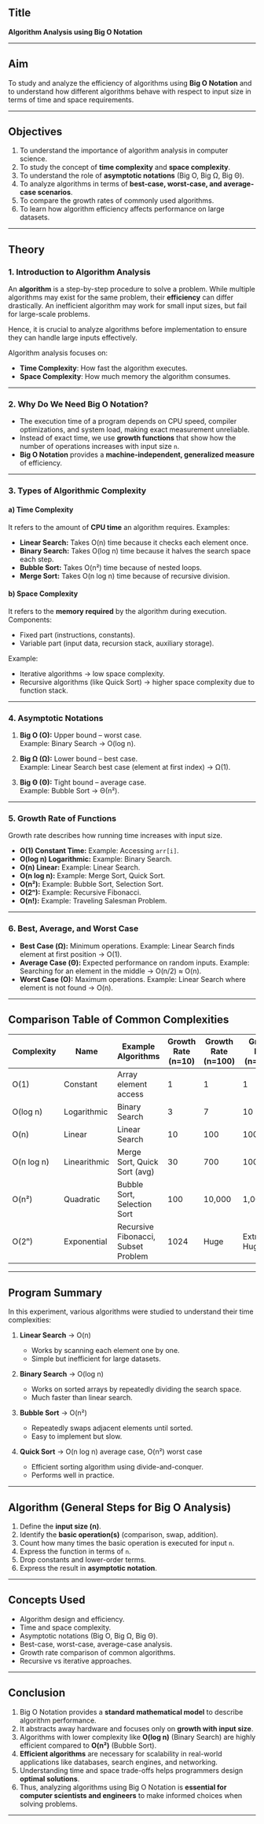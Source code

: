 
## Title  
**Algorithm Analysis using Big O Notation**  

---

## Aim  
To study and analyze the efficiency of algorithms using **Big O Notation** and to understand how different algorithms behave with respect to input size in terms of time and space requirements.  

---

## Objectives  
1. To understand the importance of algorithm analysis in computer science.  
2. To study the concept of **time complexity** and **space complexity**.  
3. To understand the role of **asymptotic notations** (Big O, Big Ω, Big Θ).  
4. To analyze algorithms in terms of **best-case, worst-case, and average-case scenarios**.  
5. To compare the growth rates of commonly used algorithms.  
6. To learn how algorithm efficiency affects performance on large datasets.  

---

## Theory  

### 1. Introduction to Algorithm Analysis  
An **algorithm** is a step-by-step procedure to solve a problem. While multiple algorithms may exist for the same problem, their **efficiency** can differ drastically. An inefficient algorithm may work for small input sizes, but fail for large-scale problems.  

Hence, it is crucial to analyze algorithms before implementation to ensure they can handle large inputs effectively.  

Algorithm analysis focuses on:  
- **Time Complexity**: How fast the algorithm executes.  
- **Space Complexity**: How much memory the algorithm consumes.  

---

### 2. Why Do We Need Big O Notation?  
- The execution time of a program depends on CPU speed, compiler optimizations, and system load, making exact measurement unreliable.  
- Instead of exact time, we use **growth functions** that show how the number of operations increases with input size `n`.  
- **Big O Notation** provides a **machine-independent, generalized measure** of efficiency.  

---

### 3. Types of Algorithmic Complexity  

#### a) Time Complexity  
It refers to the amount of **CPU time** an algorithm requires. Examples:  
- **Linear Search:** Takes O(n) time because it checks each element once.  
- **Binary Search:** Takes O(log n) time because it halves the search space each step.  
- **Bubble Sort:** Takes O(n²) time because of nested loops.  
- **Merge Sort:** Takes O(n log n) time because of recursive division.  

#### b) Space Complexity  
It refers to the **memory required** by the algorithm during execution.  
Components:  
- Fixed part (instructions, constants).  
- Variable part (input data, recursion stack, auxiliary storage).  

Example:  
- Iterative algorithms → low space complexity.  
- Recursive algorithms (like Quick Sort) → higher space complexity due to function stack.  

---

### 4. Asymptotic Notations  

1. **Big O (O):** Upper bound – worst case.  
   Example: Binary Search → O(log n).  

2. **Big Ω (Ω):** Lower bound – best case.  
   Example: Linear Search best case (element at first index) → Ω(1).  

3. **Big Θ (Θ):** Tight bound – average case.  
   Example: Bubble Sort → Θ(n²).  

---

### 5. Growth Rate of Functions  
Growth rate describes how running time increases with input size.  

- **O(1) Constant Time:** Example: Accessing `arr[i]`.  
- **O(log n) Logarithmic:** Example: Binary Search.  
- **O(n) Linear:** Example: Linear Search.  
- **O(n log n):** Example: Merge Sort, Quick Sort.  
- **O(n²):** Example: Bubble Sort, Selection Sort.  
- **O(2ⁿ):** Example: Recursive Fibonacci.  
- **O(n!):** Example: Traveling Salesman Problem.  

---

### 6. Best, Average, and Worst Case  

- **Best Case (Ω):** Minimum operations. Example: Linear Search finds element at first position → O(1).  
- **Average Case (Θ):** Expected performance on random inputs. Example: Searching for an element in the middle → O(n/2) ≈ O(n).  
- **Worst Case (O):** Maximum operations. Example: Linear Search where element is not found → O(n).  

---

## Comparison Table of Common Complexities  

| Complexity | Name             | Example Algorithms                  | Growth Rate (n=10) | Growth Rate (n=100) | Growth Rate (n=1000) |
|------------|------------------|--------------------------------------|--------------------|---------------------|-----------------------|
| O(1)       | Constant         | Array element access                 | 1                  | 1                   | 1                     |
| O(log n)   | Logarithmic      | Binary Search                        | 3                  | 7                   | 10                    |
| O(n)       | Linear           | Linear Search                        | 10                 | 100                 | 1000                  |
| O(n log n) | Linearithmic     | Merge Sort, Quick Sort (avg)         | 30                 | 700                 | 10000                 |
| O(n²)      | Quadratic        | Bubble Sort, Selection Sort          | 100                | 10,000              | 1,000,000             |
| O(2ⁿ)      | Exponential      | Recursive Fibonacci, Subset Problem  | 1024               | Huge                | Extremely Huge        |

---

## Program Summary  

In this experiment, various algorithms were studied to understand their time complexities:  

1. **Linear Search** → O(n)  
   - Works by scanning each element one by one.  
   - Simple but inefficient for large datasets.  

2. **Binary Search** → O(log n)  
   - Works on sorted arrays by repeatedly dividing the search space.  
   - Much faster than linear search.  

3. **Bubble Sort** → O(n²)  
   - Repeatedly swaps adjacent elements until sorted.  
   - Easy to implement but slow.  

4. **Quick Sort** → O(n log n) average case, O(n²) worst case  
   - Efficient sorting algorithm using divide-and-conquer.  
   - Performs well in practice.  

---

## Algorithm (General Steps for Big O Analysis)  

1. Define the **input size (n)**.  
2. Identify the **basic operation(s)** (comparison, swap, addition).  
3. Count how many times the basic operation is executed for input `n`.  
4. Express the function in terms of `n`.  
5. Drop constants and lower-order terms.  
6. Express the result in **asymptotic notation**.  

---

## Concepts Used  
- Algorithm design and efficiency.  
- Time and space complexity.  
- Asymptotic notations (Big O, Big Ω, Big Θ).  
- Best-case, worst-case, average-case analysis.  
- Growth rate comparison of common algorithms.  
- Recursive vs iterative approaches.  

---

## Conclusion  

1. Big O Notation provides a **standard mathematical model** to describe algorithm performance.  
2. It abstracts away hardware and focuses only on **growth with input size**.  
3. Algorithms with lower complexity like **O(log n)** (Binary Search) are highly efficient compared to **O(n²)** (Bubble Sort).  
4. **Efficient algorithms** are necessary for scalability in real-world applications like databases, search engines, and networking.  
5. Understanding time and space trade-offs helps programmers design **optimal solutions**.  
6. Thus, analyzing algorithms using Big O Notation is **essential for computer scientists and engineers** to make informed choices when solving problems.  

---
